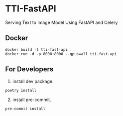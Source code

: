 # TTI-FastAPI

Serving Text to Image Model Using FastAPI and Celery

## Docker
```shell
docker build -t tti-fast-api .
docker run -d -p 8000:8000 --gpus=all tti-fast-api
```
## For Developers

1. install dev package.

```shell
poetry install
```

2. install pre-commit.

```shell
pre-commit install
```
